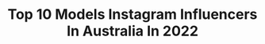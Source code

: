 ---
title: Top 10 Models Instagram Influencers In Australia In 2022
description: >-
  Find top models Instagram influencers in Australia in 2022. Most popular hashtags: #modeling #modelling #australia.
platform: Instagram
hits: 730
text_top: See the best Instagram profiles on inBeat.
text_bottom: Our search engine holds 730 Instagram influencers like this in Australia for you to connect with.
profiles:
  - username: "laylagraham_"
    fullname: >-
      L A Y L A ⚡️ G R A C E
    bio: >-
      Aus based model | @neonmodelmanagement Designer of @mahaloswim 🌴 XVIII • ocean baby ☽ lover @lachieejoness 💍 creator🤍shop my presets ↠ @presetsbylayla
    location: "Australia"
    followers: 20529
    engagement: 815
    commentsToLikes: 0.129327
    id: ck6tucdnxfj5q0j711ayxq0l4
    verified: false
    hashtags: "#byronbay, #presetsbylayla"
  - username: "alex_ruygrok"
    fullname: >-
      ALEX RUYGROK
    bio: >-
      @red_models NYC @chancemodelmgmt BGD Anti-Bullying Campaigner TikTok @ alex.ruygrok
    location: "Australia"
    followers: 165943
    engagement: 865
    commentsToLikes: 0.033107
    id: ck135i70n1jx90i19gotjbjxe
    verified: false
    hashtags: "#malemodel, #australian, #modeling, #teen"
  - username: "chlotobin"
    fullname: >-
      Chloe Tobin
    bio: >-
      📍victoria, australia ~ 18 ~ model snap: chlobocat tiktok: chlotobin
    location: "Australia"
    followers: 5336
    engagement: 1643
    commentsToLikes: 0.077956
    id: ck0vznix29ze70i19ftx2r6rw
    verified: false
    hashtags: "#swimwear, #femalemodel, #melbourne, #modelling"
  - username: "laviniagracewhite"
    fullname: >-
      LAVINIA GRACE WHITE
    bio: >-
      📍Sydney Philosophy Grad 🎓 🎥 Presenter~Model 📸 💌 info@laviniawhite.com ✨ Be smart, be thoughtful, be generous 🧚🏼
    location: "Australia"
    followers: 51420
    engagement: 767
    commentsToLikes: 0.040890
    id: ck6u3j2dfy2ue0j71xxtzskqt
    verified: false
    hashtags: "#dayforit, #feelinglucky, #bridalcouture, #amirite"
  - username: "sebastiancoemusic"
    fullname: >-
      Sebastian Coe
    bio: >-
      The Voice Au Season 9 Singer • Model • Dancer • Actor NEW SINGLE 👇🏽👇🏽👇🏽
    location: "Australia"
    followers: 21953
    engagement: 1164
    commentsToLikes: 0.046537
    id: ck8wew8ypepdt0j780xtzmq1y
    verified: false
    hashtags: "#reel, #feature, #featured, #reels"
  - username: "itsjohnnymagz"
    fullname: >-
      Johnny Magz
    bio: >-
      📧 sophie@mavenpr.agency 🏆 AUS Model of the Year 19 😸Daddy to @life_of_calliee Embrace every moment & Chase every dream 🌈
    location: "Australia"
    followers: 20490
    engagement: 1040
    commentsToLikes: 0.045733
    id: ck5pwlevtndcd0i11a1p4sbyj
    verified: false
    hashtags: "#instagay, #gay, #gaypride, #gayusa"
  - username: "hitherebrooke"
    fullname: >-
      HiThereBrooke
    bio: >-
      My Australian lifestyle Author of 'The Subject' novel series Blogger @the.girl.way Page model @classy.countrygirls Page model @fit.country.girls
    location: "Australia"
    followers: 55566
    engagement: 466
    commentsToLikes: 0.066999
    id: ck6ti6cth04ec0j71ovjnoub7
    verified: false
    hashtags: ""
  - username: "ruby._.scout"
    fullname: >-
      Ｒｕｂｙ  Ｓｃｏｕｔ 🇦🇺🇮🇹🇳🇱
    bio: >-
      Australian Model Parent account Agent: @reelkidsau
    location: "Australia"
    followers: 42631
    engagement: 473
    commentsToLikes: 0.186425
    id: ck5zw1b9x5aez0i148evmictv
    verified: false
    hashtags: "#2020, #wordsofwisdom, #teenfashion, #isolation"
  - username: "indiawoollard"
    fullname: >-
      INDI 🪐🌙🌍⭐️
    bio: >-
      Aussie model🇦🇺 Bayside Management FaceBook IndiaWoollard / Twitter IndiWoollard enquiries.india@yahoo.com
    location: "Australia"
    followers: 140965
    engagement: 404
    commentsToLikes: 0.053573
    id: ck1374ozu9rkq0i193nax5osy
    verified: false
    hashtags: "#indiawoollard, #woollard, #life, #sand"
  - username: "aleigh.trappel_priest"
    fullname: >-
      Aleigh 🖤PRO Sports Model
    bio: >-
      🏆2019 WFF Pro Sports Model 🌎Syd, Australia 🏋🏼‍♀️Coach @morganlangford_ 💪🏼Team GAT @gatsupplements 👙@sscustomsuits
    location: "Australia"
    followers: 24427
    engagement: 1004
    commentsToLikes: 0.066553
    id: ck8t97a5fn4540j7892h3k09m
    verified: false
    hashtags: ""
---